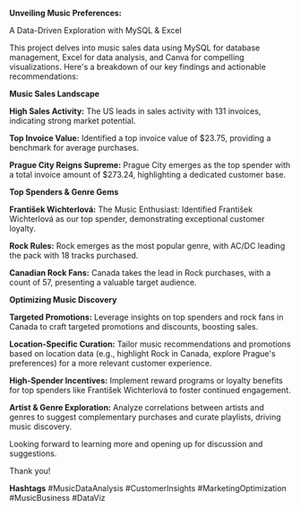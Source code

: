 **Unveiling Music Preferences:**

A Data-Driven Exploration with MySQL & Excel

This project delves into music sales data using MySQL for database management, Excel for data analysis, and Canva for compelling visualizations. 
Here's a breakdown of our key findings and actionable recommendations:

**Music Sales Landscape**

**High Sales Activity:** The US leads in sales activity with 131 invoices, indicating strong market potential.

**Top Invoice Value:** Identified a top invoice value of $23.75, providing a benchmark for average purchases.

**Prague City Reigns Supreme:** Prague City emerges as the top spender with a total invoice amount of $273.24, highlighting a dedicated customer base.

**Top Spenders & Genre Gems**

**František Wichterlová:** The Music Enthusiast: Identified František Wichterlová as our top spender, demonstrating exceptional customer loyalty.

**Rock Rules:** Rock emerges as the most popular genre, with AC/DC leading the pack with 18 tracks purchased.

**Canadian Rock Fans:** Canada takes the lead in Rock purchases, with a count of 57, presenting a valuable target audience.

**Optimizing Music Discovery**

**Targeted Promotions:** Leverage insights on top spenders and rock fans in Canada to craft targeted promotions and discounts, boosting sales.

**Location-Specific Curation:** Tailor music recommendations and promotions based on location data (e.g., highlight Rock in Canada, explore Prague's preferences) for a more relevant customer experience.

**High-Spender Incentives:** Implement reward programs or loyalty benefits for top spenders like František Wichterlová to foster continued engagement.

**Artist & Genre Exploration:** Analyze correlations between artists and genres to suggest complementary purchases and curate playlists, driving music discovery.

Looking forward to learning more and opening up for discussion and suggestions. 

Thank you!

**Hashtags**
#MusicDataAnalysis #CustomerInsights #MarketingOptimization #MusicBusiness #DataViz
